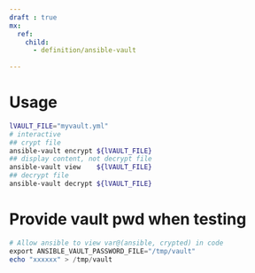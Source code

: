 ```yaml
---
draft : true
mx:  
  ref:
    child:
      - definition/ansible-vault
      
---
```



# Usage
```bash
lVAULT_FILE="myvault.yml"
# interactive
## crypt file
ansible-vault encrypt ${lVAULT_FILE}
## display content, not decrypt file
ansible-vault view    ${lVAULT_FILE}
## decrypt file
ansible-vault decrypt ${lVAULT_FILE}
```

# Provide vault pwd when testing
```powershell
# Allow ansible to view var@(ansible, crypted) in code
export ANSIBLE_VAULT_PASSWORD_FILE="/tmp/vault"
echo "xxxxxx" > /tmp/vault
```

